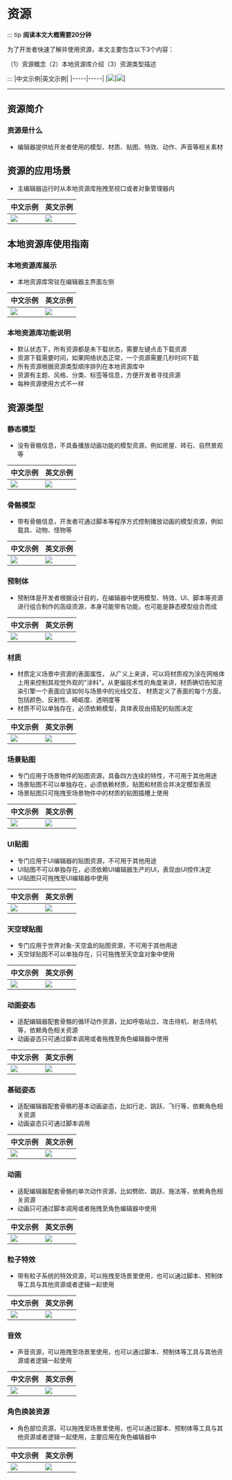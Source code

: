 # 资源

::: tip **阅读本文大概需要20分钟**

为了开发者快速了解并使用资源，本文主要包含以下3个内容：

（1）资源概念（2）本地资源库介绍（3）资源类型描述

:::
|中文示例|英文示例|
|-----|-----|
|![](https://qn-cdn.233leyuan.com/online/30ZybGW6X1Sh1724067265032.jpeg)|![](https://qn-cdn.233leyuan.com/online/yviHL9CLfBrl1724067264383.jpeg)|

---

## 资源简介
   
### 资源是什么

* 编辑器提供给开发者使用的模型、材质、贴图、特效、动作、声音等相关素材

## 资源的应用场景

* 主编辑器运行时从本地资源库拖拽至视口或者对象管理器内

|中文示例|英文示例|
|-----|-----|
|![](https://qn-cdn.233leyuan.com/online/gtFCH8OGXdQF1724067266253.gif)|![](https://qn-cdn.233leyuan.com/online/jjAUEyjKB7B21724067265528.gif)|

## 本地资源库使用指南
   
### 本地资源库展示

* 本地资源库常驻在编辑器主界面左侧

|中文示例|英文示例|
|-----|-----|
|![](https://cdn.233xyx.com/1681289385955_777.png)|![](https://cdn.233xyx.com/1681289385955_777.png)|

### 本地资源库功能说明

* 默认状态下，所有资源都是未下载状态，需要左键点击下载资源
* 资源下载需要时间，如果网络状态正常，一个资源需要几秒时间下载
* 所有资源根据资源类型顺序排列在本地资源库中
* 资源有主题、风格、分类、标签等信息，方便开发者寻找资源
* 每种资源使用方式不一样

## 资源类型
   
### 静态模型

* 没有骨骼信息，不具备播放动画功能的模型资源，例如房屋、砖石、自然景观等

|中文示例|英文示例|
|-----|-----|
|![](https://cdn.233xyx.com/1681289385776_485.png)|![](https://cdn.233xyx.com/1681289385776_485.png)|

### 骨骼模型

* 带有骨骼信息，开发者可通过脚本等程序方式控制播放动画的模型资源，例如载具、动物、怪物等

|中文示例|英文示例|
|-----|-----|
|![](https://cdn.233xyx.com/1681289385651_117.png)|![](https://cdn.233xyx.com/1681289385651_117.png)|

### 预制体

* 预制体是开发者根据设计目的，在编辑器中使用模型、特效、UI、脚本等资源进行组合制作的高级资源，本身可能带有功能，也可能是静态模型组合而成

|中文示例|英文示例|
|-----|-----|
|![](https://cdn.233xyx.com/1681289385570_394.png)|![](https://cdn.233xyx.com/1681289385570_394.png)|

### 材质

* 材质定义场景中资源的表面属性， 从广义上来讲，可以将材质视为涂在网格体上用来控制其视觉外观的"涂料"。从更偏技术性的角度来讲，材质确切告知渲染引擎一个表面应该如何与场景中的光线交互， 材质定义了表面的每个方面，包括颜色、反射性、崎岖度、透明度等
* 材质不可以单独存在，必须依赖模型，具体表现由搭配的贴图决定

|中文示例|英文示例|
|-----|-----|
|![](https://qn-cdn.233leyuan.com/online/ADTpRit2RZPy1724067267629.gif)|![](https://qn-cdn.233leyuan.com/online/9TKIbELCpc1o1724067267010.gif)|

### 场景贴图

* 专门应用于场景物件的贴图资源，具备四方连续的特性，不可用于其他用途
* 场景贴图不可以单独存在，必须依赖材质，贴图和材质合并决定模型表现
* 场景贴图只可拖拽至场景物件中的材质的贴图插槽上使用

|中文示例|英文示例|
|-----|-----|
|![](https://qn-cdn.233leyuan.com/online/k72Hl9gbGkZc1724067269261.gif)|![](https://qn-cdn.233leyuan.com/online/4ViYHxhHkTEC1724067268234.gif)|

### UI贴图

* 专门应用于UI编辑器的贴图资源，不可用于其他用途
* UI贴图不可以单独存在，必须依赖UI编辑器生产的UI，表现由UI控件决定
* UI贴图只可拖拽至UI编辑器中使用

|中文示例|英文示例|
|-----|-----|
|![](https://cdn.233xyx.com/1681289386119_528.gif)|![](https://qn-cdn.233leyuan.com/online/sdYSEUZqsf4t1724067271042.gif)|

### 天空球贴图

* 专门应用于世界对象-天空盒的贴图资源，不可用于其他用途
* 天空球贴图不可以单独存在，只可拖拽至天空盒对象中使用

|中文示例|英文示例|
|-----|-----|
|![](https://cdn.233xyx.com/1681289386162_878.gif)|![](https://qn-cdn.233leyuan.com/online/DWTWg9cgFZIg1724067271735.gif)|

### 动画姿态

* 适配编辑器配套骨骼的循环动作资源，比如呼吸站立、攻击待机、射击待机等，依赖角色相关资源
* 动画姿态只可通过脚本调用或者拖拽至角色编辑器中使用

|中文示例|英文示例|
|-----|-----|
|![](https://cdn.233xyx.com/1681289385995_151.png)|![](https://qn-cdn.233leyuan.com/online/vDWFNJ4DXtDS1724067273903.jpeg)|

### 基础姿态

* 适配编辑器配套骨骼的基本动画姿态，比如行走、跳跃、飞行等，依赖角色相关资源
* 动画姿态只可通过脚本调用

|中文示例|英文示例|
|-----|-----|
|![](https://cdn.233xyx.com/1681898416462_976.jpg)|![](https://qn-cdn.233leyuan.com/online/997BEzcJaJwr1724067274449.jpeg)|

### 动画

* 适配编辑器配套骨骼的单次动作资源，比如劈砍、跳跃、施法等，依赖角色相关资源
* 动画只可通过脚本调用或者拖拽至角色编辑器中使用

|中文示例|英文示例|
|-----|-----|
|![](https://cdn.233xyx.com/1681289385692_676.gif)|![](https://qn-cdn.233leyuan.com/online/J6tzlgd7SygY1724067274973.gif)|

### 粒子特效

* 带有粒子系统的特效资源，可以拖拽至场景里使用，也可以通过脚本、预制体等工具与其他资源或者逻辑一起使用

|中文示例|英文示例|
|-----|-----|
|![](https://cdn.233xyx.com/1681289386037_323.gif)|![](https://qn-cdn.233leyuan.com/online/m70uEEGh1LuW1724067275756.gif)|

### 音效

* 声音资源，可以拖拽至场景里使用，也可以通过脚本、预制体等工具与其他资源或者逻辑一起使用

|中文示例|英文示例|
|-----|-----|
|![](https://cdn.233xyx.com/1681289385609_369.gif)|![](https://qn-cdn.233leyuan.com/online/vZWP8jCH5aHN1724067276495.gif)|

### 角色换装资源

* 角色部位资源，可以拖拽至场景里使用，也可以通过脚本、预制体等工具与其他资源或者逻辑一起使用，主要应用在角色编辑器中

|中文示例|英文示例|
|-----|-----|
|![](https://cdn.233xyx.com/1681289385909_016.gif)|![](https://qn-cdn.233leyuan.com/online/HNuOZFFRvqaz1724067277213.gif)|
